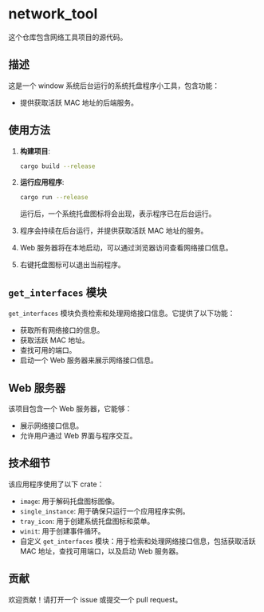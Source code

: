 # network_tool

这个仓库包含网络工具项目的源代码。

## 描述

这是一个 window 系统后台运行的系统托盘程序小工具，包含功能：

- 提供获取活跃 MAC 地址的后端服务。

## 使用方法

1. **构建项目**:

    ```bash
    cargo build --release
    ```

2. **运行应用程序**:

    ```bash
    cargo run --release
    ```

    运行后，一个系统托盘图标将会出现，表示程序已在后台运行。
3. 程序会持续在后台运行，并提供获取活跃 MAC 地址的服务。
4. Web 服务器将在本地启动，可以通过浏览器访问查看网络接口信息。
5. 右键托盘图标可以退出当前程序。

## `get_interfaces` 模块

`get_interfaces` 模块负责检索和处理网络接口信息。它提供了以下功能：

- 获取所有网络接口的信息。
- 获取活跃 MAC 地址。
- 查找可用的端口。
- 启动一个 Web 服务器来展示网络接口信息。

## Web 服务器

该项目包含一个 Web 服务器，它能够：

- 展示网络接口信息。
- 允许用户通过 Web 界面与程序交互。

## 技术细节

该应用程序使用了以下 crate：

- `image`: 用于解码托盘图标图像。
- `single_instance`: 用于确保只运行一个应用程序实例。
- `tray_icon`: 用于创建系统托盘图标和菜单。
- `winit`: 用于创建事件循环。
- 自定义 `get_interfaces` 模块：用于检索和处理网络接口信息，包括获取活跃 MAC 地址，查找可用端口，以及启动 Web 服务器。

## 贡献

欢迎贡献！请打开一个 issue 或提交一个 pull request。
